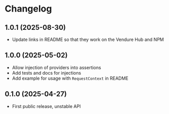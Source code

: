 # Changelog

## 1.0.1 (2025-08-30)

- Update links in README so that they work on the Vendure Hub and NPM

## 1.0.0 (2025-05-02)

- Allow injection of providers into assertions 
- Add tests and docs for injections
- Add example for usage with `RequestContext` in README

## 0.1.0 (2025-04-27)

- First public release, unstable API

